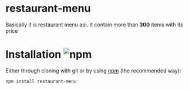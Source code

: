 # restaurant-menu
Basically it is restaurant menu api. It contain more than **300** items with its price               

# Installation    ![npm](https://img.shields.io/npm/v/restaurant-menu.svg?label=restaurant-menu)
Either through cloning with git or by using [npm](http://npmjs.org) (the recommended way):

```bash
npm install restaurant-menu
```
